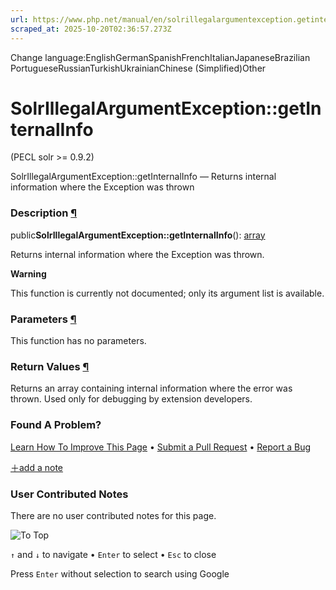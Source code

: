 ```yaml
---
url: https://www.php.net/manual/en/solrillegalargumentexception.getinternalinfo.php
scraped_at: 2025-10-20T02:36:57.273Z
---
```


Change language:EnglishGermanSpanishFrenchItalianJapaneseBrazilian PortugueseRussianTurkishUkrainianChinese (Simplified)Other

# SolrIllegalArgumentException::getInternalInfo

(PECL solr >= 0.9.2)

SolrIllegalArgumentException::getInternalInfo — Returns internal information where the Exception was thrown

### Description [¶](https://www.php.net/manual/en/solrillegalargumentexception.getinternalinfo.php\#refsect1-solrillegalargumentexception.getinternalinfo-description)

public**SolrIllegalArgumentException::getInternalInfo**(): [array](https://www.php.net/manual/en/language.types.array.php)

Returns internal information where the Exception was thrown.


**Warning**

This function is
currently not documented; only its argument list is available.

### Parameters [¶](https://www.php.net/manual/en/solrillegalargumentexception.getinternalinfo.php\#refsect1-solrillegalargumentexception.getinternalinfo-parameters)

This function has no parameters.

### Return Values [¶](https://www.php.net/manual/en/solrillegalargumentexception.getinternalinfo.php\#refsect1-solrillegalargumentexception.getinternalinfo-returnvalues)

Returns an array containing internal information where the error was thrown. Used only for debugging by extension developers.


### Found A Problem?

[Learn How To Improve This Page](https://github.com/php/doc-base/blob/master/README.md "This will take you to our contribution guidelines on GitHub")
•
[Submit a Pull Request](https://github.com/php/doc-en/blob/master/reference/solr/solrillegalargumentexception/getinternalinfo.xml)
•
[Report a Bug](https://github.com/php/doc-en/issues/new?body=From%20manual%20page:%20https:%2F%2Fphp.net%2Fsolrillegalargumentexception.getinternalinfo%0A%0A---)

[＋add a note](https://www.php.net/manual/add-note.php?sect=solrillegalargumentexception.getinternalinfo&repo=en&redirect=https://www.php.net/manual/en/solrillegalargumentexception.getinternalinfo.php)

### User Contributed Notes

There are no user contributed notes for this page.

![To Top](https://www.php.net/images/to-top@2x.png)

`↑` and `↓` to navigate •
`Enter` to select •
`Esc` to close


Press `Enter` without
selection to search using Google